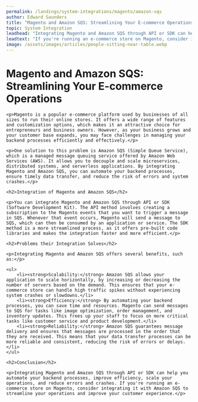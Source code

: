```yaml
---
permalink: /landings/system-integrations/magento/amazon-sqs
author: Edward Saunders
title: "Magento and Amazon SQS: Streamlining Your E-commerce Operations"
topic: System Integration
leadhead: "Integrating Magento and Amazon SQS through API or SDK can help you automate your backend processes, improve efficiency, scale your operations, and reduce errors and crashes"
leadtext: "If you're running an e-commerce store on Magento, consider integrating it with Amazon SQS to streamline your operations and improve your customer experience."
image: /assets/images/articles/people-sitting-near-table.webp
---
```

<div class="arttext">	<h1>Magento and Amazon SQS: Streamlining Your E-commerce Operations</h1>

	<p>Magento is a popular e-commerce platform used by businesses of all sizes to run their online stores. It offers a wide range of features and customization options, which makes it an attractive choice for entrepreneurs and business owners. However, as your business grows and your customer base expands, you may face challenges in managing your backend processes efficiently and effectively.</p>

	<p>One solution to this problem is Amazon SQS (Simple Queue Service), which is a managed message queuing service offered by Amazon Web Services (AWS). It allows you to decouple and scale microservices, distributed systems, and serverless applications. By integrating Magento and Amazon SQS, you can automate your backend processes, ensure timely data transfer, and reduce the risk of errors and system crashes.</p>

	<h2>Integration of Magento and Amazon SQS</h2>

	<p>You can integrate Magento and Amazon SQS through API or SDK (Software Development Kit). The API method involves creating a subscription to the Magento events that you want to trigger a message in SQS. Whenever that event occurs, Magento will send a message to SQS, which can then be consumed by an application or service. The SDK method is a more streamlined process, as it offers pre-built code libraries and makes the integration faster and more efficient.</p>

	<h2>Problems their Integration Solves</h2>

	<p>Integrating Magento and Amazon SQS offers several benefits, such as:</p>

	<ul>
		<li><strong>Scalability:</strong> Amazon SQS allows your application to scale horizontally, by increasing or decreasing the number of servers based on the demand. This ensures that your e-commerce store can handle high traffic spikes without experiencing system crashes or slowdowns.</li>
		<li><strong>Efficiency:</strong> By automating your backend processes, you can save time and resources. Magento can send messages to SQS for tasks like image optimization, order management, and inventory updates. This frees up your staff to focus on more critical tasks like customer service and product development.</li>
		<li><strong>Reliability:</strong> Amazon SQS guarantees message delivery and ensures that messages are processed in the order that they are received. This means that your data transfer processes can be more reliable and consistent, reducing the risk of errors or delays.</li>
	</ul>

	<h2>Conclusion</h2>

	<p>Integrating Magento and Amazon SQS through API or SDK can help you automate your backend processes, improve efficiency, scale your operations, and reduce errors and crashes. If you're running an e-commerce store on Magento, consider integrating it with Amazon SQS to streamline your operations and improve your customer experience.</p>

</div>